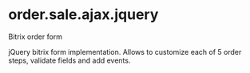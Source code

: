 order.sale.ajax.jquery
======================

Bitrix order form

jQuery bitrix form implementation.
Allows to customize each of 5 order steps, validate fields and add events.
